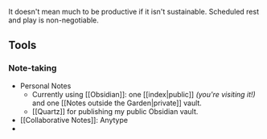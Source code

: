 
It doesn't mean much to be productive if it isn't sustainable. Scheduled rest and play is non-negotiable. 

## Tools
### Note-taking 
- Personal Notes
	- Currently using [[Obsidian]]: one [[index|public]] *(you're visiting it!)* and one [[Notes outside the Garden|private]] vault.
	- [[Quartz]] for publishing my public Obsidian vault. 
- [[Collaborative Notes]]: Anytype
- 